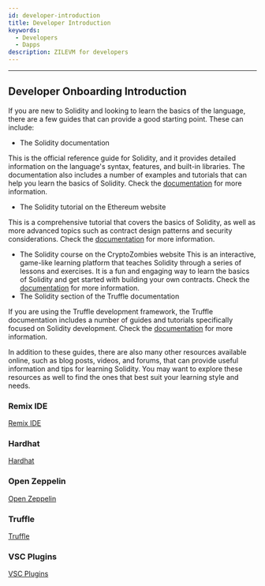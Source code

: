 ```yaml
---
id: developer-introduction
title: Developer Introduction
keywords:
  - Developers
  - Dapps
description: ZILEVM for developers
---
```


---

## Developer Onboarding Introduction

If you are new to Solidity and looking to learn the basics of the language, there are a few guides that can provide a good starting point. These can include:

- The Solidity documentation

This is the official reference guide for Solidity, and it provides detailed information on the language's syntax, features, and built-in libraries. The documentation also includes a number of examples and tutorials that can help you learn the basics of Solidity. Check the [documentation](https://docs.soliditylang.org) for more information.

- The Solidity tutorial on the Ethereum website

This is a comprehensive tutorial that covers the basics of Solidity, as well as more advanced topics such as contract design patterns and security considerations. Check the [documentation](https://ethereum.org/en/developers/tutorials/) for more information.

- The Solidity course on the CryptoZombies website
  This is an interactive, game-like learning platform that teaches Solidity through a series of lessons and exercises. It is a fun and engaging way to learn the basics of Solidity and get started with building your own contracts. Check the [documentation](https://cryptozombies.io/) for more information.
- The Solidity section of the Truffle documentation

If you are using the Truffle development framework, the Truffle documentation includes a number of guides and tutorials specifically focused on Solidity development. Check the [documentation](https://trufflesuite.com/docs/) for more information.

In addition to these guides, there are also many other resources available online, such as blog posts, videos, and forums, that can provide useful information and tips for learning Solidity. You may want to explore these resources as well to find the ones that best suit your learning style and needs.

### Remix IDE

[Remix IDE](remix)

### Hardhat

[Hardhat](hardhat)

### Open Zeppelin

[Open Zeppelin](open-zeppelin)

### Truffle

[Truffle](truffle)

### VSC Plugins

[VSC Plugins](vsc-plugins)
